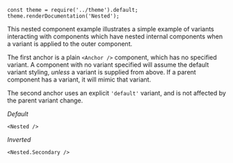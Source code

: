 ```
const theme = require('../theme').default;
theme.renderDocumentation('Nested');
```

This nested component example illustrates a simple example of variants interacting with components which have nested internal components when a variant is applied to the outer component.

The first anchor is a plain `<Anchor />` component, which has no specified variant. A component with no variant specified will assume the default variant styling, _unless_ a variant is supplied from above. If a parent component has a variant, it will mimic that variant.

The second anchor uses an explicit `'default'` variant, and is not affected by the parent variant change.

_Default_

```
<Nested />
```

_Inverted_

```
<Nested.Secondary />
```
